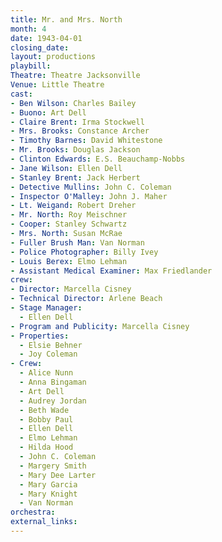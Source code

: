 ```yaml
---
title: Mr. and Mrs. North
month: 4
date: 1943-04-01
closing_date:
layout: productions
playbill:
Theatre: Theatre Jacksonville
Venue: Little Theatre
cast:
- Ben Wilson: Charles Bailey
- Buono: Art Dell
- Claire Brent: Irma Stockwell
- Mrs. Brooks: Constance Archer
- Timothy Barnes: David Whitestone
- Mr. Brooks: Douglas Jackson
- Clinton Edwards: E.S. Beauchamp-Nobbs
- Jane Wilson: Ellen Dell
- Stanley Brent: Jack Herbert
- Detective Mullins: John C. Coleman
- Inspector O'Malley: John J. Maher
- Lt. Weigand: Robert Dreher
- Mr. North: Roy Meischner
- Cooper: Stanley Schwartz
- Mrs. North: Susan McRae
- Fuller Brush Man: Van Norman
- Police Photographer: Billy Ivey
- Louis Berex: Elmo Lehman
- Assistant Medical Examiner: Max Friedlander
crew:
- Director: Marcella Cisney
- Technical Director: Arlene Beach
- Stage Manager:
  - Ellen Dell
- Program and Publicity: Marcella Cisney
- Properties:
  - Elsie Behner
  - Joy Coleman
- Crew:
  - Alice Nunn
  - Anna Bingaman
  - Art Dell
  - Audrey Jordan
  - Beth Wade
  - Bobby Paul
  - Ellen Dell
  - Elmo Lehman
  - Hilda Hood
  - John C. Coleman
  - Margery Smith
  - Mary Dee Larter
  - Mary Garcia
  - Mary Knight
  - Van Norman
orchestra:
external_links:
---
```


